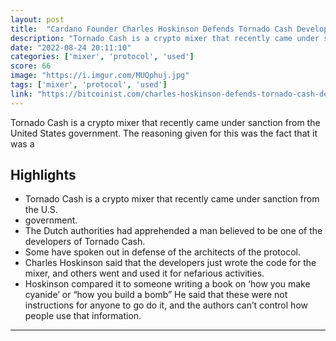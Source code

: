 ```yaml
---
layout: post
title:  "Cardano Founder Charles Hoskinson Defends Tornado Cash Developers | Bitcoinist.com"
description: "Tornado Cash is a crypto mixer that recently came under sanction from the United States government. The reasoning given for this was the fact that it was a"
date: "2022-08-24 20:11:10"
categories: ['mixer', 'protocol', 'used']
score: 66
image: "https://i.imgur.com/MUQphuj.jpg"
tags: ['mixer', 'protocol', 'used']
link: "https://bitcoinist.com/charles-hoskinson-defends-tornado-cash-developers/"
---
```


Tornado Cash is a crypto mixer that recently came under sanction from the United States government. The reasoning given for this was the fact that it was a

## Highlights

- Tornado Cash is a crypto mixer that recently came under sanction from the U.S.
- government.
- The Dutch authorities had apprehended a man believed to be one of the developers of Tornado Cash.
- Some have spoken out in defense of the architects of the protocol.
- Charles Hoskinson said that the developers just wrote the code for the mixer, and others went and used it for nefarious activities.
- Hoskinson compared it to someone writing a book on ‘how you make cyanide’ or “how you build a bomb” He said that these were not instructions for anyone to go do it, and the authors can’t control how people use that information.

---
